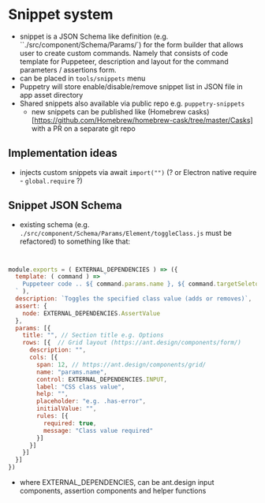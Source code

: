 # Snippet system
- snippet is a JSON Schema like definition (e.g. ``./src/component/Schema/Params/`) for the form builder that allows user to create custom commands. Namely that consists of code template for Puppeteer, description and layout for the command parameters / assertions  form.
- can be placed in `tools/snippets` menu
- Puppetry will store enable/disable/remove snippet list in JSON file in app asset directory
- Shared snippets also available via public repo e.g. `puppetry-snippets`
  - new snippets can be published like (Homebrew casks)[https://github.com/Homebrew/homebrew-cask/tree/master/Casks] with a PR on a separate git repo

## Implementation ideas
- injects custom snippets via await `import("")` (? or Electron native require - `global.require` ?)

## Snippet JSON Schema

- existing schema (e.g. `./src/component/Schema/Params/Element/toggleClass.js` must be refactored) to something like that:

```js


module.exports = ( EXTERNAL_DEPENDENCIES ) => ({
  template: ( command ) => `
    Puppeteer code .. ${ command.params.name }, ${ command.targetSeletor }
  ` ),
  description: `Toggles the specified class value (adds or removes)`,
  assert: {
    node: EXTERNAL_DEPENDENCIES.AssertValue
  },
  params: [{
    title: "", // Section title e.g. Options
    rows: [{  // Grid layout (https://ant.design/components/form/)
      description: "",
      cols: [{
        span: 12, // https://ant.design/components/grid/
        name: "params.name",
        control: EXTERNAL_DEPENDENCIES.INPUT,
        label: "CSS class value",
        help: "",
        placeholder: "e.g. .has-error",
        initialValue: "",
        rules: [{
          required: true,
          message: "Class value required"
        }]
      }]
    }]
  }]
})
```

- where EXTERNAL_DEPENDENCIES, can be ant.design input components, assertion components and helper functions